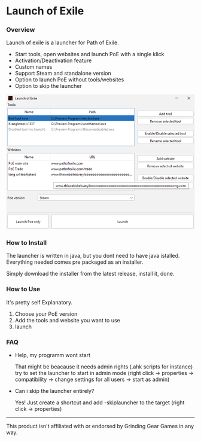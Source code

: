 # Launch of Exile

### Overview

Launch of exile is a launcher for Path of Exile.

- Start tools, open websites and launch PoE with a single klick
- Activation/Deactivation feature 
- Custom names
- Support Steam and standalone version
- Option to launch PoE without tools/websites
- Option to skip the launcher

![Preview Picture](PreviewPicture.png)

### How to Install

The launcher is written in java, but you dont need to have java istalled.
Everything needed comes pre packaged as an installer.

Simply download the installer from the latest release, install it, done.

### How to Use

It's pretty self Explanatory.
1. Choose your PoE version
2. Add the tools and website you want to use
3. launch

### FAQ

- Help, my programm wont start
  
  That might be beacause it needs admin rights (.ahk scripts for instance) try to set the launcher to start in admin mode (right click -> properties -> compatibility -> change settings for all users -> start as admin)
  
- Can i skip the launcher entirely?

  Yes! Just create a shortcut and add -skiplauncher to the target (right click -> properties)
---
This product isn't affiliated with or endorsed by Grinding Gear Games in any way.
